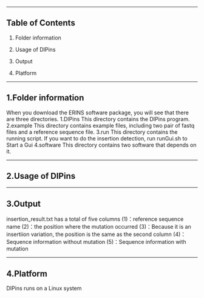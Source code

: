 --------------------------------------------------------------------------------
Table of Contents
--------------------------------------------------------------------------------

  1. Folder information

  2. Usage of DIPins

  3. Output
  
  4. Platform
  
  
--------------------------------------------------------------------------------
1.Folder information
--------------------------------------------------------------------------------
When you download the ERINS software package, you will see that there are three directories.
1.DIPins
This directory contains the DIPins program.
2.example
This directory contains example files, including two pair of fastq files and a reference sequence file.
3.run
This directory contains the running script. If you want to do the insertion detection, run runGui.sh to Start a Gui
4.software
This directory contains two software that depends on it.



--------------------------------------------------------------------------------
2.Usage of DIPins
--------------------------------------------------------------------------------




--------------------------------------------------------------------------------
3.Output
--------------------------------------------------------------------------------
insertion_result.txt has a total of five columns
(1)：reference sequence name
(2)：the position where the mutation occurred
(3)：Because it is an insertiion variation, the position is the same as the second column
(4)：Sequence information without mutation
(5)：Sequence information with mutation



--------------------------------------------------------------------------------
4.Platform
--------------------------------------------------------------------------------
DIPins runs on a Linux system

